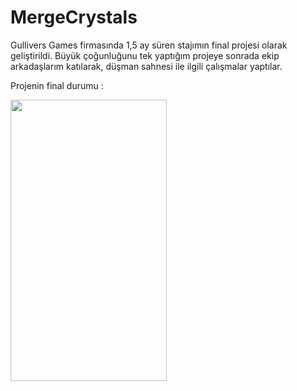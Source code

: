 # MergeCrystals
Gullivers Games firmasında 1,5 ay süren stajımın final projesi olarak geliştirildi.
Büyük çoğunluğunu tek yaptığım projeye sonrada ekip arkadaşlarım katılarak, düşman sahnesi ile ilgili çalışmalar yaptılar.

Projenin final durumu : 

<img src="https://github.com/mustafaAkgul1/MergeCrystals/blob/main/MergeCrystals/Assets/_Project%20Assets/MergeCrystals.gif" width="250" height="450">

